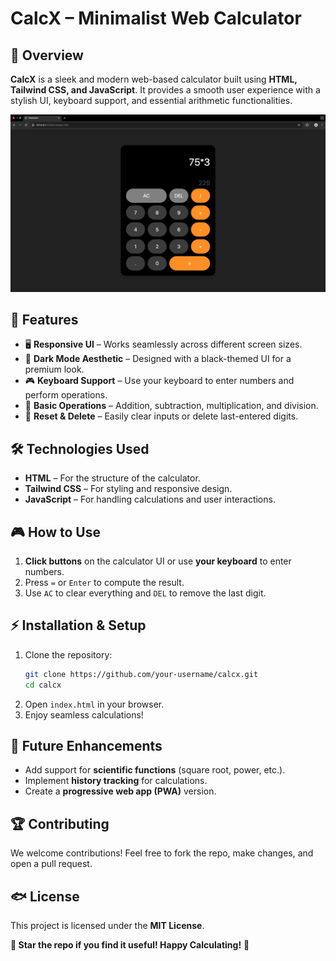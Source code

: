 # **CalcX – Minimalist Web Calculator**  

## 💫 Overview  
**CalcX** is a sleek and modern web-based calculator built using **HTML, Tailwind CSS, and JavaScript**. It provides a smooth user experience with a stylish UI, keyboard support, and essential arithmetic functionalities. 

![Calculator output image](output-image.png)

## 🚀 Features  
- 🖥️ **Responsive UI** – Works seamlessly across different screen sizes.  
- 🎨 **Dark Mode Aesthetic** – Designed with a black-themed UI for a premium look.  
- 🎮 **Keyboard Support** – Use your keyboard to enter numbers and perform operations.  
- 🔄 **Basic Operations** – Addition, subtraction, multiplication, and division.  
- 🧹 **Reset & Delete** – Easily clear inputs or delete last-entered digits.  

## 🛠️ Technologies Used  
- **HTML** – For the structure of the calculator.  
- **Tailwind CSS** – For styling and responsive design.  
- **JavaScript** – For handling calculations and user interactions.  

## 🎮 How to Use  
1. **Click buttons** on the calculator UI or use **your keyboard** to enter numbers.  
2. Press `=` or `Enter` to compute the result.  
3. Use `AC` to clear everything and `DEL` to remove the last digit.  

## ⚡ Installation & Setup  
1. Clone the repository:  
   ```bash
   git clone https://github.com/your-username/calcx.git
   cd calcx
   ```
2. Open `index.html` in your browser.  
3. Enjoy seamless calculations!  

## 📌 Future Enhancements  
- Add support for **scientific functions** (square root, power, etc.).  
- Implement **history tracking** for calculations.  
- Create a **progressive web app (PWA)** version.  

## 🏆 Contributing  
We welcome contributions! Feel free to fork the repo, make changes, and open a pull request.  

## 🐟 License  
This project is licensed under the **MIT License**.  

**🌟 Star the repo if you find it useful! Happy Calculating!** 🎉